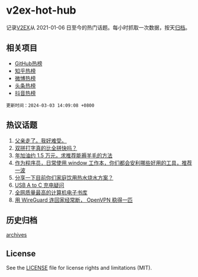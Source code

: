 # v2ex-hot-hub

 记录[V2EX](https://www.v2ex.com/)从 2021-01-06 日至今的热门话题。每小时抓取一次数据，按天[归档](archives)。
 
 ## 相关项目

- [GitHub热榜](https://github.com/lonnyzhang423/github-hot-hub)
- [知乎热榜](https://github.com/lonnyzhang423/zhihu-hot-hub)
- [微博热榜](https://github.com/lonnyzhang423/weibo-hot-hub)
- [头条热榜](https://github.com/lonnyzhang423/toutiao-hot-hub)
- [抖音热榜](https://github.com/lonnyzhang423/douyin-hot-hub)


 `更新时间：2024-03-03 14:09:08 +0800`

## 热议话题

1. [父亲走了。我好难受。](https://www.v2ex.com/t/1020051)
1. [双拼打字真的比全拼快吗？](https://www.v2ex.com/t/1020030)
1. [年加油约 1.5 万元，求推荐能褥羊毛的方法](https://www.v2ex.com/t/1020083)
1. [作为程序员，日常使用 window 工作本，你们都会安利哪些好用的工具，推荐一波](https://www.v2ex.com/t/1020166)
1. [分享一下目前你们家庭饮用热水烧水方案？](https://www.v2ex.com/t/1020149)
1. [USB A to C 充电疑问](https://www.v2ex.com/t/1020109)
1. [全网质量最高的计算机电子书库](https://www.v2ex.com/t/1020170)
1. [用 WireGuard 连回家经常断， OpenVPN 稳得一匹](https://www.v2ex.com/t/1020069)

## 历史归档

[archives](archives)

## License

See the [LICENSE](LICENSE) file for license rights and limitations (MIT).
